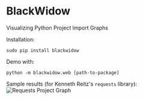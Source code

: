 # BlackWidow
Visualizing Python Project Import Graphs

Installation:
```
sudo pip install blackwidow
```

Demo with:
```
python -m blackwidow.web [path-to-package]
```

Sample results (for Kenneth Reitz's `requests` library):
![Requests Project Graph](http://i.imgur.com/gwYYppX.png)
